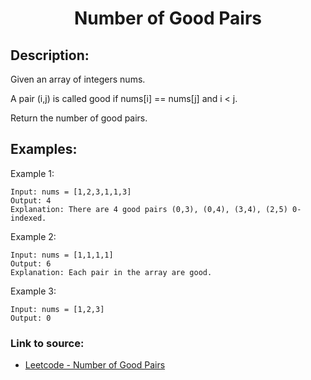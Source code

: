 <h1 align="center">Number of Good Pairs</h1>

## Description:
Given an array of integers nums.

A pair (i,j) is called good if nums[i] == nums[j] and i < j.

Return the number of good pairs.

## Examples:

Example 1:

```
Input: nums = [1,2,3,1,1,3]
Output: 4
Explanation: There are 4 good pairs (0,3), (0,4), (3,4), (2,5) 0-indexed.
```

Example 2:

```
Input: nums = [1,1,1,1]
Output: 6
Explanation: Each pair in the array are good.
```

Example 3:

```
Input: nums = [1,2,3]
Output: 0
```


### Link to source: 
- <a href="https://leetcode.com/problems/number-of-good-pairs/">Leetcode - Number of Good Pairs</a>

